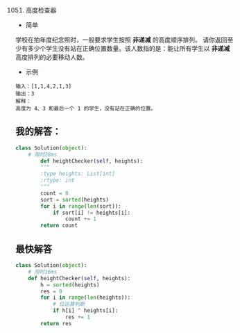 1051. 高度检查器

- 简单

学校在拍年度纪念照时，一般要求学生按照 **非递减** 的高度顺序排列。
请你返回至少有多少个学生没有站在正确位置数量。该人数指的是：能让所有学生以 **非递减** 高度排列的必要移动人数。

- 示例
```
输入：[1,1,4,2,1,3]
输出：3
解释：
高度为 4、3 和最后一个 1 的学生，没有站在正确的位置。
```

## 我的解答：
``` python
class Solution(object):
    # 用时28ms
        def heightChecker(self, heights):
        """
        :type heights: List[int]
        :rtype: int
        """
        count = 0
        sort = sorted(heights)
        for i in range(len(sort)):
            if sort[i] != heights[i]:
                count += 1
        return count
```

## 最快解答
```python
class Solution(object):
    # 用时16ms
    def heightChecker(self, heights):
        h = sorted(heights)
        res = 0
        for i in range(len(heights)):
            # 位运算判断
            if h[i] ^ heights[i]:
                res += 1
        return res
```